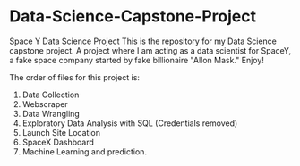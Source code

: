 # Data-Science-Capstone-Project
Space Y Data Science Project
This is the repository for my Data Science capstone project.  A project where I am acting as a data scientist for
SpaceY, a fake space company started by fake billionaire "Allon Mask."  Enjoy!

The order of files for this project is:
1. Data Collection
2. Webscraper
3. Data Wrangling
4. Exploratory Data Analysis with SQL (Credentials removed)
5. Launch Site Location
6. SpaceX Dashboard
7. Machine Learning and prediction.
